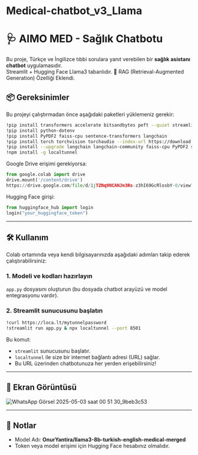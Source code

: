 # Medical-chatbot_v3_Llama
# 🩺 AIMO MED - Sağlık Chatbotu

Bu proje, Türkçe ve İngilizce tıbbi sorulara yanıt verebilen bir **sağlık asistanı chatbot** uygulamasıdır.  
Streamlit + Hugging Face Llama3 tabanlıdır.
📎 RAG (Retrieval-Augmented Generation) Özelliği Eklendi.

## 📦 Gereksinimler

Bu projeyi çalıştırmadan önce aşağıdaki paketleri yüklemeniz gerekir:

```bash
!pip install transformers accelerate bitsandbytes peft --quiet streamlit
!pip install python-dotenv
!pip install PyPDF2 faiss-cpu sentence-transformers langchain
!pip install torch torchvision torchaudio --index-url https://download.pytorch.org/whl/cu118 --quiet
!pip install --upgrade langchain langchain-community faiss-cpu PyPDF2 sentence-transformers
!npm install -g localtunnel
```

Google Drive erişimi gerekiyorsa:

```python
from google.colab import drive
drive.mount('/content/drive')
https://drive.google.com/file/d/1jTZNq9NCANJn3Rs-z3hI69GcRlosbY-0/view?usp=drive_link
```

Hugging Face girişi:

```python
from huggingface_hub import login
login("your_huggingface_token")
```

---

## 🛠️ Kullanım

Colab ortamında veya kendi bilgisayarınızda aşağıdaki adımları takip ederek çalıştırabilirsiniz:

### 1. Modeli ve kodları hazırlayın

`app.py` dosyasını oluşturun (bu dosyada chatbot arayüzü ve model entegrasyonu vardır).

### 2. Streamlit sunucusunu başlatın

```bash
!curl https://loca.lt/mytunnelpassword
!streamlit run app.py & npx localtunnel --port 8501
```

Bu komut:
- `streamlit` sunucusunu başlatır.
- `localtunnel` ile size bir internet bağlantı adresi (URL) sağlar.
- Bu URL üzerinden chatbotunuza her yerden erişebilirsiniz!

---

## 📸 Ekran Görüntüsü
![WhatsApp Görsel 2025-05-03 saat 00 51 30_9beb3c53](https://github.com/user-attachments/assets/b8f03b7e-e608-4d98-a287-b729e733be3e)

---

## 📑 Notlar

- Model Adı: **OnurYantira/llama3-8b-turkish-english-medical-merged**
- Token veya model erişimi için Hugging Face hesabınız olmalıdır.
  
